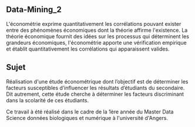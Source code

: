 ## Data-Mining_2
L'économétrie exprime quantitativement les corrélations pouvant exister entre des phénomènes économiques dont la théorie affirme l'existence. La théorie économique fournit des idées sur les processus qui déterminent les grandeurs économiques, l'économétrie apporte une vérification empirique et établit quantitativement les corrélations qui apparaissent valides.

## Sujet
Réalisation d'une étude économétrique dont l’objectif est de déterminer les facteurs susceptibles d’influencer les résultats d’étudiants du secondaire.
Dit autrement, cette étude cherche à déterminer les facteurs discriminant dans la scolarité de ces étudiants.

Ce travail à été réalisé dans le cadre de la 1ère année du Master Data Science données biologiques et numérique à l'université d'Angers.
